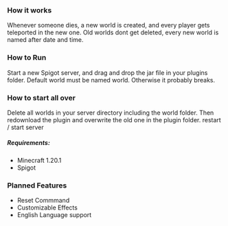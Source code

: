 ### How it works
Whenever someone dies, a new world is created, and every player gets teleported in the new one.
Old worlds dont get deleted, every new world is named after date and time.

### How to Run
Start a new Spigot server, and drag and drop the jar file in your plugins folder.
Default world must be named world. Otherwise it probably breaks.


### How to start all over
Delete all worlds in your server directory including the world folder.
Then redownload the plugin and overwrite the old one in the plugin folder.
restart / start server

##### Requirements:
- Minecraft 1.20.1
- Spigot

### Planned Features
- Reset Commmand
- Customizable Effects
- English Language support

